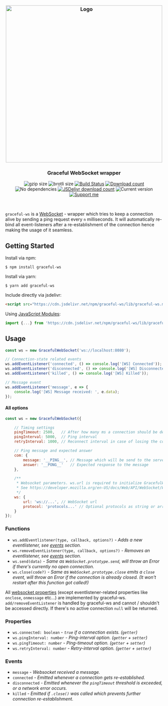 <h3 align="center">
    <img src="https://user-images.githubusercontent.com/30767528/80870473-eef95980-8ca6-11ea-9218-8fe7c043af0b.png" width="500" alt="Logo">
</h3>

<h3 align="center">
    Graceful WebSocket wrapper
</h3>

<p align="center">
  <img alt="gzip size" src="https://img.badgesize.io/https://cdn.jsdelivr.net/npm/graceful-ws/lib/graceful-ws.min.js?compression=gzip&style=flat-square">
  <img alt="brotli size" src="https://img.badgesize.io/https://cdn.jsdelivr.net/npm/graceful-ws/lib/graceful-ws.min.js?compression=brotli&style=flat-square">
  <a href="https://travis-ci.org/Simonwep/graceful-ws"><img
     alt="Build Status"
     src="https://img.shields.io/travis/Simonwep/graceful-ws.svg?style=popout-square"></a>
  <a href="https://www.npmjs.com/package/graceful-ws"><img
     alt="Download count"
     src="https://img.shields.io/npm/dm/graceful-ws.svg?style=popout-square"></a>
  <img alt="No dependencies" src="https://img.shields.io/badge/dependencies-none-27ae60.svg?style=popout-square">
  <a href="https://www.jsdelivr.com/package/npm/graceful-ws"><img
     alt="JSDelivr download count"
     src="https://data.jsdelivr.com/v1/package/npm/graceful-ws/badge"></a>
  <img alt="Current version"
       src="https://img.shields.io/github/tag/Simonwep/graceful-ws.svg?color=3498DB&label=version&style=flat-square">
  <a href="https://github.com/sponsors/Simonwep"><img
     alt="Support me"
     src="https://img.shields.io/badge/github-support-3498DB.svg?style=popout-square"></a>
</p>

<br>


`graceful-ws` is a [WebSocket](https://developer.mozilla.org/en-US/docs/Web/API/WebSocket) - wrapper which tries to keep a connection alive
by sending a ping request every `n` milliseconds. It will automatically re-bind all event-listeners after a re-establishment of the connection
hence making the usage of it seamless.

## Getting Started

Install via npm:
```shell
$ npm install graceful-ws
```

Install via yarn:
```shell
$ yarn add graceful-ws
```

Include directly via jsdelivr:
```html
<script src="https://cdn.jsdelivr.net/npm/graceful-ws/lib/graceful-ws.min.js"></script>
```

Using [JavaScript Modules](https://developer.mozilla.org/en-US/docs/Web/JavaScript/Guide/Modules):

````js
import {...} from 'https://cdn.jsdelivr.net/npm/graceful-ws/lib/graceful-ws.min.mjs'
````


## Usage

```js
const ws = new GracefulWebSocket('ws://localhost:8080');

// Connection-state related events
ws.addEventListener('connected', () => console.log('[WS] Connected'));
ws.addEventListener('disconnected', () => console.log('[WS] Disconnected'));
ws.addEventListener('killed', () => console.log('[WS] Killed'));

// Message event
ws.addEventListener('message', e => {
    console.log('[WS] Message received: ', e.data);
});
```


#### All options
```js
const ws = new GracefulWebSocket({

    // Timing settings
    pingTimeout: 2500,   // After how many ms a connection should be declared as disconnected
    pingInterval: 5000,  // Ping interval
    retryInterval: 1000, // Reconnect interval in case of losing the connection

    // Ping message and expected answer
    com: {
        message: '__PING__', // Message which will be send to the server as question "hey, are you still there?"
        answer: '__PONG__'   // Expected response to the message
    },

    /**
     * Websocket parameters. ws.url is required to initialize GracefulWebsocket, otherwise an error will be thrown.
     * See https://developer.mozilla.org/en-US/docs/Web/API/WebSocket/WebSocket#Parameters
     */
    ws: {
        url: 'ws://...', // WebSocket url
        protocol: 'protocols...' // Optional protocols as string or array of strings
    }
});
```

### Functions
* `ws.addEventlistener(type, callback, options?)` _- Adds a new eventlistener, see [events](#events) section._
* `ws.removeEventListener(type, callback, options?)` _- Removes an eventlistener,  see [events](#events) section._
* `ws.send(data)` _- Same as `WebSocket.prototype.send`, will throw an Error if there's currently no open connection._
* `ws.close(code?)` _- Same as `WebSocket.prototype.close` emits a `close` event, will throw an Error if the connection is already closed. (It won't restart after this function got called!)_

All [websocket properties](https://developer.mozilla.org/en-US/docs/Web/API/WebSocket) (except eventlistener-related properties like `onclose`, `onmessage` etc...) are implemented by graceful-ws. `add/removeEventListener` is handled by graceful-ws and cannot / shouldn't be accessed directly.
If there's no active connection `null` will be returned.

### Properties
* `ws.connected: boolean` _- `true` if a connection exists. (`getter`)_
* `ws.pingInterval: number` _- Ping-interval option. (`getter` + `setter`)_
* `ws.pingTimeout: number` _- Ping-timeout option.  (`getter` + `setter`)_
* `ws.retryInterval: number` _- Retry-interval option.  (`getter` + `setter`)_

### Events
* `message` _- Websocket received a message._
* `connected` _- Emitted whenever a connection gets re-established._
* `disconnected` _- Emitted whenever the `pingTimeout` threshold is exceeded, or a network error occurs._
* `killed` _- Emitted if `.close()` was called which prevents further connection re-establishment._
